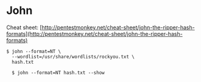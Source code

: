 # John

Cheat sheet: [http://pentestmonkey.net/cheat-sheet/john-the-ripper-hash-formats](http://pentestmonkey.net/cheat-sheet/john-the-ripper-hash-formats)

```
$ john --format=NT \
  --wordlist=/usr/share/wordlists/rockyou.txt \
  hash.txt
  
  $ john --format=NT hash.txt --show
```
